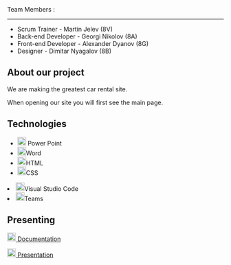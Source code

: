 <!DOCTYPE html>
<html>
<head>
</head>
<body> 
Team Members :
<hr>
<ul>
  <li>Scrum Trainer - Martin Jelev (8V)</li>
  <li>Back-end Developer - Georgi Nikolov (8A)</li>
  <li>Front-end Developer - Alexander Dyanov (8G)</li>
  <li>Designer - Dimitar Nyagalov (8B)</li>
</ul>

## About our project
<p>We are making the greatest car rental site.</p>
<p>When opening our site you will first see the main page.</p>

## Technologies 
<ul>
  <li><img src="https://img.icons8.com/fluency/48/000000/microsoft-powerpoint-2019.png" alt="PowerPoint icon" width=20px /> Power Point </li>
  <li><img src="https://img.icons8.com/fluency/48/000000/microsoft-word-2019.png" alt="Word icon" width=20px />Word </li>
  <li><img src="https://icons.iconarchive.com/icons/cornmanthe3rd/plex/256/Other-html-5-icon.png" alt="html icon" width=20px />HTML </li>
  <li><img src="https://uxwing.com/wp-content/themes/uxwing/download/brands-and-social-media/css-icon.png"alt="CSS icon" width=20px />CSS</li>
</ul>
  <li><img src="https://upload.wikimedia.org/wikipedia/commons/thumb/9/9a/Visual_Studio_Code_1.35_icon.svg/512px-Visual_Studio_Code_1.35_icon.svg.png"alt="VSC icon" width=20px />Visual Studio Code </li>
  <li><img src="https://cdn0.iconfinder.com/data/icons/logos-microsoft-office-365/128/Microsoft_Office-10-512.png"alt="Teams icon" width=20px />Teams</li>
</ul>

## Presenting 
<a href="https://github.com/codingburgas/sprint-eschool-knowledge-check/raw/refs/heads/main/Presenting/Documentation.docx" target="_blank"> <img src="https://img.icons8.com/fluency/48/000000/microsoft-word-2019.png" alt="Word icon" width=20px /> Documentation </a>

<a href="https://github.com/codingburgas/sprint-eschool-knowledge-check/raw/refs/heads/main/Presenting/Knowledge%20Check%20Presentation.pptx" target="_blank">
<img src="https://img.icons8.com/fluency/48/000000/microsoft-powerpoint-2019.png" alt="PowerPoint icon" width=20px /> Presentation </a>
</body>
</html>